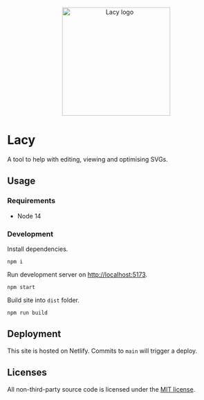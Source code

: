 <br />
<p align="center">
    <img alt="Lacy logo" width="250" src="https://raw.githubusercontent.com/leviceccato/lacy/main/readme-logo.svg">
</p>

# Lacy

A tool to help with editing, viewing and optimising SVGs.

## Usage

### Requirements

- Node 14

### Development

Install dependencies.

```shell
npm i
```

Run development server on [http://localhost:5173](http://localhost:5173).

```shell
npm start
```

Build site into `dist` folder.

```shell
npm run build
```

## Deployment

This site is hosted on Netlify. Commits to `main` will trigger a deploy.

## Licenses

All non-third-party source code is licensed under the [MIT license](http://opensource.org/licenses/mit-license.php).

